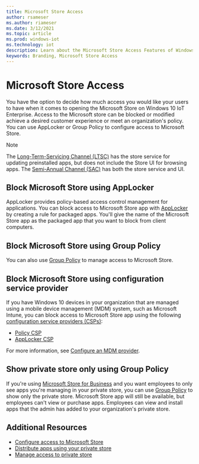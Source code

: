 ```yaml
---
title: Microsoft Store Access
author: rsameser
ms.author: riameser
ms.date: 3/12/2021
ms.topic: article
ms.prod: windows-iot
ms.technology: iot
description: Learn about the Microsoft Store Access Features of Windows 10 IoT Enterprise.
keywords: Branding, Microsoft Store Access
---
```


# Microsoft Store Access
You have the option to decide how much access you would like your users to have when it comes to opening the Microsoft Store on Windows 10 IoT Enterprise. Access to the Microsoft store can be blocked or modified achieve a desired customer experience or meet an organization's policy. You can use AppLocker or Group Policy to configure access to Microsoft Store.

> [!NOTE]
>
> The [Long-Term-Servicing Channel (LTSC)](https://docs.microsoft.com/windows/deployment/update/waas-overview#long-term-servicing-channel) has the store service for updating preinstalled apps, but does not include the Store UI for browsing apps. The [Semi-Annual Channel (SAC)](https://docs.microsoft.com/windows/deployment/update/waas-overview#semi-annual-channel) has both the store service and UI.


## Block Microsoft Store using AppLocker
AppLocker provides policy-based access control management for applications. You can block access to Microsoft Store app with [AppLocker](https://docs.microsoft.com/windows/configuration/stop-employees-from-using-microsoft-store#block-microsoft-store-using-applocker) by creating a rule for packaged apps. You'll give the name of the Microsoft Store app as the packaged app that you want to block from client computers.


## Block Microsoft Store using Group Policy
You can also use [Group Policy](https://docs.microsoft.com/windows/configuration/stop-employees-from-using-microsoft-store#block-microsoft-store-using-group-policy) to manage access to Microsoft Store.


## Block Microsoft Store using configuration service provider
If you have Windows 10 devices in your organization that are managed using a mobile device management (MDM) system, such as Microsoft Intune, you can block access to Microsoft Store app using the following [configuration service providers (CSPs)](https://docs.microsoft.com/windows/configuration/stop-employees-from-using-microsoft-store#block-microsoft-store-using-configuration-service-provider):
* [Policy CSP](https://docs.microsoft.com/windows/client-management/mdm/policy-configuration-service-provider)
* [AppLocker CSP](https://docs.microsoft.com/windows/client-management/mdm/applocker-csp)

For more information, see [Configure an MDM provider](https://docs.microsoft.com/microsoft-store/configure-mdm-provider-microsoft-store-for-business).


## Show private store only using Group Policy
If you're using [Microsoft Store for Business](https://docs.microsoft.com/microsoft-store/microsoft-store-for-business-overview) and you want employees to only see apps you're managing in your private store, you can use [Group Policy](https://docs.microsoft.com/windows/configuration/stop-employees-from-using-microsoft-store#show-private-store-only-using-group-policy) to show only the private store. Microsoft Store app will still be available, but employees can't view or purchase apps. Employees can view and install apps that the admin has added to your organization's private store.


## Additional Resources
* [Configure access to Microsoft Store](https://docs.microsoft.com/windows/configuration/stop-employees-from-using-microsoft-store#options-to-configure-access-to-microsoft-store)
* [Distribute apps using your private store](https://docs.microsoft.com/microsoft-store/distribute-apps-from-your-private-store)
* [Manage access to private store](https://docs.microsoft.com/microsoft-store/manage-access-to-private-store)
